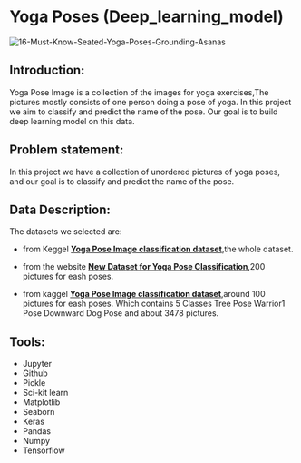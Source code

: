 # Yoga Poses (Deep_learning_model)
![16-Must-Know-Seated-Yoga-Poses-Grounding-Asanas](https://user-images.githubusercontent.com/90618007/144228467-eea2ba72-0718-4785-8d7d-269b85d31700.jpg)

## Introduction:

Yoga Pose Image is a collection of the images for yoga exercises,The pictures mostly consists of one person doing a pose of yoga. In this project we aim to classify and predict the name of the pose. Our goal is to build deep learning model on this data.

## Problem statement:
In this project we have a collection of unordered pictures of yoga poses, and our goal is to classify and predict the name of the pose.

## Data Description:

The datasets we selected are:

- from Keggel [**Yoga Pose Image classification dataset**](https://www.kaggle.com/shrutisaxena/yoga-pose-image-classification-dataset),the whole dataset.

- from the website [**New Dataset for Yoga Pose Classification**](https://laurencemoroney.com/2021/08/23/yogapose-dataset.html),200 pictures for eash poses.

- from kaggel [**Yoga Pose Image classification dataset**](https://www.kaggle.com/shrutisaxena/yoga-pose-image-classification-dataset),around 100 pictures for eash poses.
Which contains 5 Classes Tree Pose
Warrior1 Pose
Downward Dog Pose and about 3478 pictures.

## Tools:

- Jupyter
- Github
- Pickle
- Sci-kit learn 
- Matplotlib
- Seaborn
- Keras
- Pandas
- Numpy
- Tensorflow

